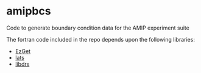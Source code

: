 # amipbcs
Code to generate boundary condition data for the AMIP experiment suite

The fortran code included in the repo depends upon the following libraries:
- [EzGet](https://github.com/UV-CDAT/EzGet)
- [lats](https://github.com/UV-CDAT/lats)
- [libdrs](https://github.com/UV-CDAT/libdrs)
